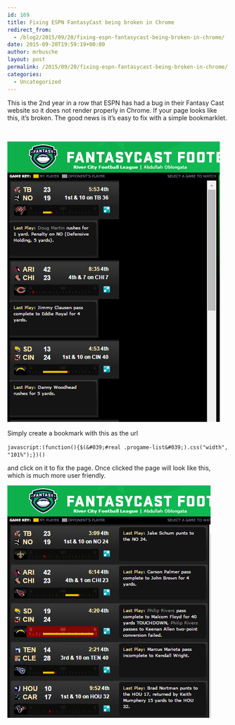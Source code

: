 ```yaml
---
id: 169
title: Fixing ESPN FantasyCast being broken in Chrome
redirect_from:
  - /blog2/2015/09/20/fixing-espn-fantasycast-being-broken-in-chrome/
date: 2015-09-20T19:59:19+00:00
author: mrbusche
layout: post
permalink: /2015/09/20/fixing-espn-fantasycast-being-broken-in-chrome/
categories:
  - Uncategorized
---
```

This is the 2nd year in a row that ESPN has had a bug in their Fantasy Cast website so it does not render properly in Chrome. If your page looks like this, it&#8217;s broken. The good news is it&#8217;s easy to fix with a simple bookmarklet.

&nbsp;

<img src="images/2015/09/fantasy.png" alt="fantasy" />

Simply create a bookmark with this as the url

`javascript:(function(){$(&#039;#real .progame-list&#039;).css("width", "101%");})()`

and click on it to fix the page. Once clicked the page will look like this, which is much more user friendly.

<img src="images/2015/09/ESPNFantasyCastChromeFixed.png" alt="ESPNFantasyCastChromeFixed" />
